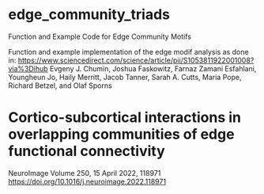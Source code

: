 # edge_community_triads
Function and Example Code for Edge Community Motifs

Function and example implementation of the edge modif analysis as done in:
https://www.sciencedirect.com/science/article/pii/S1053811922001008?via%3Dihub
Evgeny J. Chumin, Joshua Faskowitz, Farnaz Zamani Esfahlani, Youngheun Jo,
Haily Merritt, Jacob Tanner, Sarah A. Cutts, Maria Pope, Richard Betzel, and Olaf Sporns
# Cortico-subcortical interactions in overlapping communities of edge functional connectivity
NeuroImage Volume 250, 15 April 2022, 118971
https://doi.org/10.1016/j.neuroimage.2022.118971
